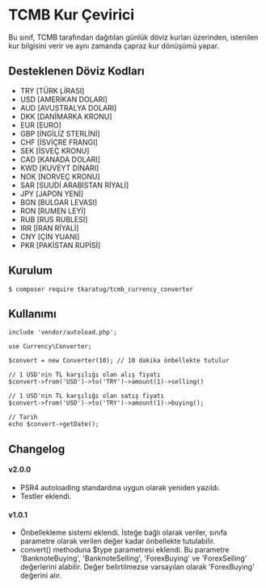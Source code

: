 # TCMB Kur Çevirici
Bu sınıf, TCMB tarafından dağıtılan günlük döviz kurları üzerinden, istenilen kur bilgisini verir ve aynı zamanda çapraz kur dönüşümü yapar.

## Desteklenen Döviz Kodları
 * TRY [TÜRK LİRASI]
 * USD [AMERİKAN DOLARI]
 * AUD [AVUSTRALYA DOLARI]
 * DKK [DANİMARKA KRONU]
 * EUR [EURO]
 * GBP [İNGİLİZ STERLİNİ]
 * CHF [İSVİÇRE FRANGI]
 * SEK [İSVEÇ KRONU]
 * CAD [KANADA DOLARI]
 * KWD [KUVEYT DİNARI]
 * NOK [NORVEÇ KRONU]
 * SAR [SUUDİ ARABİSTAN RİYALİ]
 * JPY [JAPON YENİ]
 * BGN [BULGAR LEVASI]
 * RON [RUMEN LEYİ]
 * RUB [RUS RUBLESİ]
 * IRR [İRAN RİYALİ]
 * CNY [ÇİN YUANI]
 * PKR [PAKİSTAN RUPİSİ]

## Kurulum
```
$ composer require tkaratug/tcmb_currency_converter
```

## Kullanımı
```
include 'vendor/autoload.php';

use Currency\Converter;

$convert = new Converter(10); // 10 dakika önbellekte tutulur

// 1 USD'nin TL karşılığı olan alış fiyatı 
$convert->from('USD')->to('TRY')->amount(1)->selling()

// 1 USD'nin TL karşılığı olan satış fiyatı
$convert->from('USD')->to('TRY')->amount(1)->buying();

// Tarih
echo $convert->getDate();
```

## Changelog
#### v2.0.0
- PSR4 autoloading standardına uygun olarak yeniden yazıldı.
- Testler eklendi.

#### v1.0.1
- Önbellekleme sistemi eklendi. İsteğe bağlı olarak veriler, sınıfa parametre olarak verilen değer kadar önbellekte tutulabilir.
- convert() methoduna $type parametresi eklendi. Bu parametre 'BanknoteBuying', 'BanknoteSelling', 'ForexBuying' ve 'ForexSelling' değerlerini alabilir. Değer belirtilmezse varsayılan olarak 'ForexBuying' değerini alır.

